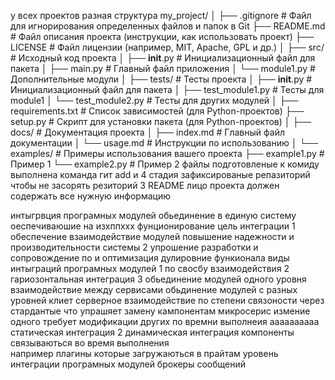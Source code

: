 у всех проектов разная структура 
my_project/
│
├── .gitignore              # Файл для игнорирования определенных файлов и папок в Git
├── README.md               # Файл описания проекта (инструкции, как использовать проект)
├── LICENSE                 # Файл лицензии (например, MIT, Apache, GPL и др.)
│
├── src/                    # Исходный код проекта
│   ├── __init__.py         # Инициализационный файл для пакета
│   ├── main.py             # Главный файл приложения
│   └── module1.py          # Дополнительные модули
│
├── tests/                  # Тесты проекта
│   ├── __init__.py         # Инициализационный файл для пакета
│   ├── test_module1.py     # Тесты для module1
│   └── test_module2.py     # Тесты для других модулей
│
├── requirements.txt        # Список зависимостей (для Python-проектов)
├── setup.py                # Скрипт для установки пакета (для Python-проектов)
│
├── docs/                   # Документация проекта
│   ├── index.md            # Главный файл документации
│   └── usage.md            # Инструкции по использованию
│
└── examples/               # Примеры использования вашего проекта
    ├── example1.py         # Пример 1
    └── example2.py         # Пример 2
файлы подготовленые к комиду выполнена команда гит add и 
4 стадия зафиксированые репазиторий чтобы не засорять резиторий 
3 README лицо проекта должен содержать все нужную информацию 

интыгрвция програмных модулей обьединение в единую систему оеспечиваюшие на изхппххх фунционирование цель интеграции 
1 обеспечение взаимодействие модулей повышение надежности и производительности системы 
2 упрошение разработки и сопровождение по и оптимизация  дулировние функионала 
виды интыграций програмных модулей 
1 по свосбу взаимодействия 
2 гариозонтальная интеграция 
3 обьединение модулей одного уровня 
взаимодействие между сервисами 
обьдинение модулей с разных уровней 
клиет серверное взаимодействие 
по степени связоности 
через стардантые 
что упрашяет замену кампонентам 
микросерис 
измение одного требует модификации других 
по времни выполнеия    аааааааааа
статическая интеграция 
2 динамическая интеграция 
компоненты связываються во время выполнения                             
например  плагины которые загружаються в прайтам уровень интеграции програмных модулей 
 брокеры сообщений 